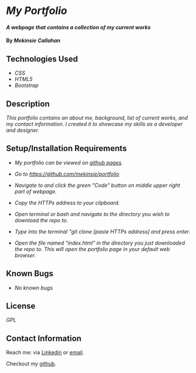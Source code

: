 # _My Portfolio_

#### _A webpage that contains a collection of my current works_

#### By _**Mekinsie Callahan**_

## Technologies Used

* _CSS_
* _HTML5_
* _Bootstrap_

## Description

_This portfolio contains an about me, background, list of current works, and my contact information. I created it to showcase my skills as a developer and designer._

## Setup/Installation Requirements
* _My portfolio can be viewed on <a href="https://mekinsie.github.io/portfolio" target="_blank">github pages</a>._


* _Go to https://github.com/mekinsie/portfolio_
* _Navigate to and click the green "Code" button on middle upper right part of webpage._
* _Copy the HTTPs address to your clipboard._
* _Open terminal or bash and navigate to the directory you wish to download the repo to._
* _Type into the terminal "git clone [paste HTTPs address] and press enter._
* _Open the file named "index.html" in the directory you just downloaded the repo to. This will open the portfolio page in your default web browser._

## Known Bugs

* _No known bugs_

## License

_GPL_

## Contact Information

Reach me: via <a href="https://www.linkedin.com/in/mekinsie/" target="_blank">Linkedin</a> or <a href="mailto:mekinsie.aja@gmail.com" target="_blank">email</a></li>.

Checkout my <a href="https://github.com/mekinsie" target="_blank">github</a>.
